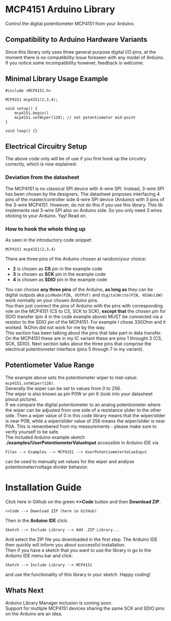 # MCP4151 Arduino Library
Control the digital potentiometer MCP4151 from your Arduino.<br>

## Compatibility to Arduino Hardware Variants
Since this library only uses three general purpose digital I/O pins, at the moment there is no compatibility issue foreseen with any model of Arduino. If you notice some incompatibility however, feedback is welcome.

## Minimal Library Usage Example

```arduino
#include <MCP4151.h>

MCP4151 mcp4151(2,3,4);

void setup() {
    mcp4151.begin()
    mcp4151.setWiper(128); // set potentiometer mid-point
}

void loop() {}
```

## Electrical Circuitry Setup
The above code only will be of use if you first hook up the circuitry correctly, which is now explained:<br>
### Deviation from the datasheet
The MCP4151 is no classical SPI device with 4-wire SPI. Instead, 3-wire SPI has been chosen by the designers. The datasheet proposes interfacing 4 pins of the master/controller side 4-wire SPI device (Arduino) with 3 pins of the 3-wire MCP4151. However, do not do this if you use this library. This lib implements real 3-wire SPI also on Arduino side. So you only need 3 wires sticking to your Arduino. Yay! Read on.
### How to hook the whole thing up
As seen in the introductory code snippet:<br>
```arduino
MCP4151 mcp4151(2,3,4)
``` 
There are three pins of the Arduino chosen at random/your choice:
* **2** is chosen as **CS** pin in the example code
* **3** is chosen as **SCK** pin in the example code
* **4** is chosen as **SDIO** pin in the example code

You can choose **any three pins** of the Arduino, **as long as** they can be digital outputs aka ```pinMode(PIN, OUTPUT)``` and ```digitalWrite(PIN, HIGH/LOW)``` work normally on your chosen Arduino pins.<br>
You then just connect the pins of Arduino with the pins with corresponding role on the MCP4151 (CS to CS, SCK to SCK), **except that** the chosen pin for SDIO transfer (pin 4 in the code example above) MUST be connected via a resistor to the SDIO pin of the MCP4151. For example I chose 330Ohm and it worked. 1kOhm did not work for me by the way.<br>
This section has been talking about the pins that take part in data transfer. On the MCP4151 these are in my IC variant these are pins 1 throught 3 (CS, SCK, SDIO). Next section talks about the three pins that comprise the electrical potentiometer interface (pins 5 through 7 in my variant).


## Potentiometer Value Range
The example above sets the potentiometer wiper to mid-value: ```mcp4151.setWiper(128)```.<br>
Generally the wiper can be set to values from 0 to 256.<br>
The wiper is also known as pin P0W or pin 6 (look into your datasheet pinout picture). <br>
If we compare the digital potentiometer to an analog potentiometer where the wiper can be adjusted from one side of a resistance slider to the other side. Then a wiper value of 0 in this code library means that the wiper/slider is near P0B, while a wiper/slider value of 256 means the wiper/slider is near P0A. This is remembered from my measurements - please make sure to verify yourself to be safe.<br>
The included Arduino example sketch **./examples/UserPotentiometerValueInput** accessible in Arduino IDE via 
```
Files --> Examples --> MCP4151 --> UserPotentiometerValueInput
```
can be used to manually set values for the wiper and analyse potentiometer/voltage divider behavior.<br>

# Installation Guide

Click here in Github on the green **<>Code** button and then **Download ZIP**.
```
<>Code --> Download ZIP (here in GitHub)
```
Then in the **Arduino IDE** click:
```
Sketch --> Include Library --> Add .ZIP Library...
```
And select the ZIP file you downloaded in the first step. The Arduino IDE then quickly will inform you about successful installation.<br>
Then if you have a sketch that you want to use the library in go to the Arduino IDE menu bar and click:
```
Sketch --> Include Library --> MCP4151
```
and use the functionality of this library in your sketch. Happy coding!

## Whats Next
Arduino Library Manager inclusion is coming soon.<br>
Support for mutliple MCP4151 devices sharing the same SCK and SDIO pins on the Arduino are an idea.





